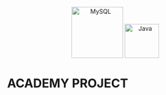 <p align="center">
  <img src="https://www.mysql.com/common/logos/logo-mysql-170x115.png" alt="MySQL" width="120"/>
  <img src="https://upload.wikimedia.org/wikipedia/en/3/30/Java_programming_language_logo.svg" alt="Java" width="80"/>
</p>

# ACADEMY PROJECT